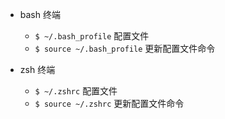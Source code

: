 + bash 终端
    + `$ ~/.bash_profile` 配置文件
    + `$ source ~/.bash_profile` 更新配置文件命令

+ zsh 终端
    + `$ ~/.zshrc` 配置文件
    + `$ source ~/.zshrc` 更新配置文件命令